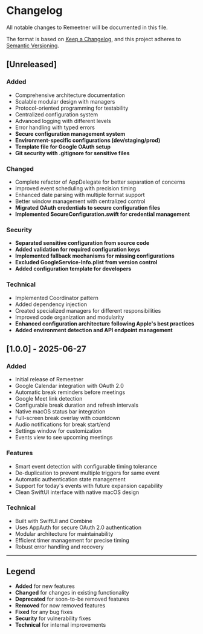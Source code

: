 # Changelog

All notable changes to Remeetner will be documented in this file.

The format is based on [Keep a Changelog](https://keepachangelog.com/en/1.0.0/),
and this project adheres to [Semantic Versioning](https://semver.org/spec/v2.0.0.html).

## [Unreleased]

### Added
- Comprehensive architecture documentation
- Scalable modular design with managers
- Protocol-oriented programming for testability
- Centralized configuration system
- Advanced logging with different levels
- Error handling with typed errors
- **Secure configuration management system**
- **Environment-specific configurations (dev/staging/prod)**
- **Template file for Google OAuth setup**
- **Git security with .gitignore for sensitive files**

### Changed
- Complete refactor of AppDelegate for better separation of concerns
- Improved event scheduling with precision timing
- Enhanced date parsing with multiple format support
- Better window management with centralized control
- **Migrated OAuth credentials to secure configuration files**
- **Implemented SecureConfiguration.swift for credential management**

### Security
- **Separated sensitive configuration from source code**
- **Added validation for required configuration keys**
- **Implemented fallback mechanisms for missing configurations**
- **Excluded GoogleService-Info.plist from version control**
- **Added configuration template for developers**

### Technical
- Implemented Coordinator pattern
- Added dependency injection
- Created specialized managers for different responsibilities
- Improved code organization and modularity
- **Enhanced configuration architecture following Apple's best practices**
- **Added environment detection and API endpoint management**

## [1.0.0] - 2025-06-27

### Added
- Initial release of Remeetner
- Google Calendar integration with OAuth 2.0
- Automatic break reminders before meetings
- Google Meet link detection
- Configurable break duration and refresh intervals
- Native macOS status bar integration
- Full-screen break overlay with countdown
- Audio notifications for break start/end
- Settings window for customization
- Events view to see upcoming meetings

### Features
- Smart event detection with configurable timing tolerance
- De-duplication to prevent multiple triggers for same event
- Automatic authentication state management
- Support for today's events with future expansion capability
- Clean SwiftUI interface with native macOS design

### Technical
- Built with SwiftUI and Combine
- Uses AppAuth for secure OAuth 2.0 authentication
- Modular architecture for maintainability
- Efficient timer management for precise timing
- Robust error handling and recovery

---

## Legend

- **Added** for new features
- **Changed** for changes in existing functionality
- **Deprecated** for soon-to-be removed features
- **Removed** for now removed features
- **Fixed** for any bug fixes
- **Security** for vulnerability fixes
- **Technical** for internal improvements
